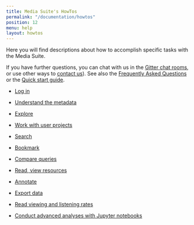 ```yaml
---
title: Media Suite's HowTos
permalink: "/documentation/howtos"
position: 12
menu: help
layout: howtos
---
```


Here you will find descriptions about how to accomplish specific tasks with the Media Suite.

If you have further questions, you can chat with us in the [Gitter chat rooms](/documentation/forum), or use other ways to [contact us](/contact)). See also the [Frequently Asked Questions](/documentation/faq) or the [Quick start guide](/documentation/quick-start-guide).

* [Log in](/documentation/howtos/login)

* [Understand the metadata](/documentation/howtos/inspect-collections)

* [Explore](https://mediasuite.clariah.nl/documentation/howtos/explore)

* [Work with user projects](/documentation/howtos/work-in-a-workspace)

* [Search](/documentation/howtos/search)

* [Bookmark](/documentation/howtos/bookmark)

* [Compare queries](/documentation/howtos/compare-queries)

* [Read, view resources](/documentation/howtos/view-resources)

* [Annotate](/documentation/howtos/annotate)

* [Export data ](https://mediasuite.clariah.nl/documentation/howtos/export)

* [Read viewing and listening rates ](https://mediasuite.clariah.nl/documentation/howtos/read-viewing-and-listening-rates)

* [Conduct advanced analyses with Jupyter notebooks](/documentation/howtos/jupyter-notebooks)